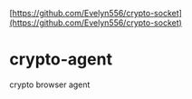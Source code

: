 [https://github.com/Evelyn556/crypto-socket](https://github.com/Evelyn556/crypto-socket)

# crypto-agent

crypto browser agent
